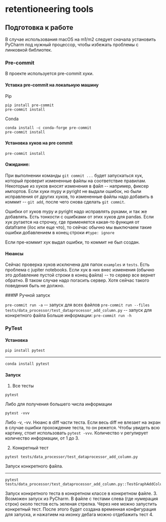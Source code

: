 # retentioneering tools

## Подготовка к работе

В случае использования macOS на m1/m2 следует сначала установить PyCharm под нужный процессор, чтобы избежать проблемы с линковкой библиотек.

### Pre-commit

В проекте используется pre-commit хуки.

#### Уставка pre-commit на локальную машину


Pip
```commandline
pip install pre-commit
pre-commit install
```

Conda
```commandline
conda install -c conda-forge pre-commit
pre-commit install
```

#### Установка хуков на pre commit

```commandline
pre-commit install
```

#### Ожидание:

При выполнении команды `git commit ...` будет запускаться хук, который проверит измененные файлы на соответствие правилам. Некоторые из хуков вносят изменения в файл -- например, фиксер импортов.
Если хуки mypy и pyright не выдали ошибок, но были исправления от других хуков, то измененные файлы надо добавить в коммит -- `git add`, после чего снова сделать `git commit`.

Ошибки от хуков mypy и pyright надо исправлять руками, и так же добавлять. Есть тонкости с ошибками от этих хуков для pandas. Если хук ругается на строчку, где применяется какая-то функция от dataframe (iloc или еще что), то сейчас обычно мы выключаем такие ошибки добавлением в конец строки `#type: ignore`

Если пре-коммит хук выдал ошибки, то коммит не был создан.

#### Нюансы

Сейчас проверка хуков исключена для папок `examples` и `tests`.
Есть проблема с jupiter notebooks. Если хук в них внес изменения (обычно это добавление пустой строки в конец файла) -- то сервер все вернет обратно. В таком случае надо погасить сервер. Хотя сейчас такого поведения быть не должно.

###№ Ручной запуск

`pre-commit run -a` -- запуск для всех файлов
`pre-commit run --files tests/data_processor/test_dataprocessor_add_column.py` -- запуск для конкретного файла
Больше информации: `pre-commit run -h`

### PyTest

#### Установка

```commandline
pip install pytest
```
---
```commandline
conda install pytest
```

#### Запуск

1. Все тесты
```commandline
pytest
```
Либо для получения большего числа информации
```commandline
pytest -vvv
```
Либо -v, -vv. Нюанс в diff части теста. Если весь diff не влезает на экран в случае ошибки прохождение теста, то он режется. Чтобы увидеть всю картину, стоит использовать `pytest -vvv`. Количество v регулирует количество информации, от 1 до 3.

2. Конкретный тест
```commandline
pytest tests/data_processor/test_dataprocessor_add_column.py
```
Запуск конкретного файла.

---

```commandline
pytest tests/data_processor/test_dataprocessor_add_column.py::TestGraphAddColumn::test_add_column_in_graph_with_helper
```
Запуск конкретного теста в конкретном классе в конкретном файле.
3. Возможен запуск из PyCharm. В файле с тестами слева (где нумерация строк) около тестов есть зеленая стрелка. Через нее можно запустить конкретный тест.
После этого будет создана временная конфигурация для запуска, и нажатием на иконку дебага можно отдебажить тест
4.
